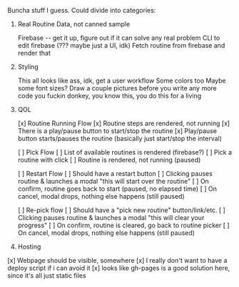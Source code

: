 Buncha stuff I guess. Could divide into categories:

1. Real Routine Data, not canned sample

    Firebase -- get it up, figure out if it can solve any real problem
    CLI to edit firebase (??? maybe just a UI, idk)
    Fetch routine from firebase and render that

2. Styling

    This all looks like ass, idk, get a user workflow
    Some colors too
    Maybe some font sizes?
    Draw a couple pictures before you write any more code you fuckin donkey, you know this, you do this for a living
  
3. QOL

    [x] Routine Running Flow
        [x]  Routine steps are rendered, not running
        [x]  There is a play/pause button to start/stop the routine
        [x]  Play/pause button starts/pauses the routine (basically just start/stop the interval)

    [ ] Pick Flow
        [ ]  List of available routines is rendered (firebase?)
        [ ]  Pick a routine with click
        [ ]  Routine is rendered, not running (paused)
    
    [ ] Restart Flow
        [ ] Should have a restart button
        [ ] Clicking pauses routine & launches a modal "this will start over the routine"
        [ ] On confirm, routine goes back to start (paused, no elapsed time)
        [ ] On cancel, modal drops, nothing else happens (still paused)
    
    [ ] Re-pick flow
        [ ] Should have a "pick new routine" button/link/etc.
        [ ] Clicking pauses routine & launches a modal "this will clear your progress"
        [ ] On confirm, routine is cleared, go back to routine picker
        [ ] On cancel, modal drops, nothing else happens (still paused)

4.  Hosting

  [x] Webpage should be visible, somewhere
  [x] I really don't want to have a deploy script if i can avoid it
  [x] looks like gh-pages is a good solution here, since it's all just static files